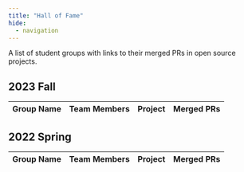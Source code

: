 ```yaml
---
title: "Hall of Fame"
hide:
  - navigation
---
```


A list of student groups with links to their merged PRs in open source projects.

## 2023 Fall

| Group Name | Team Members | Project | Merged PRs |
| --- | --- | --- | --- |

## 2022 Spring

| Group Name | Team Members | Project | Merged PRs |
| --- | --- | --- | --- |

